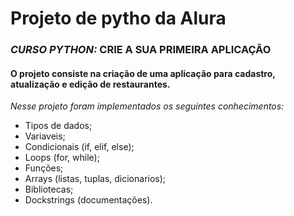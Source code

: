 # Projeto de pytho da Alura

### *CURSO PYTHON:* CRIE A SUA PRIMEIRA APLICAÇÃO

#### O projeto consiste na criação de uma aplicação para cadastro, atualização e edição de restaurantes.
_Nesse projeto foram implementados os seguintes conhecimentos:_

* Tipos de dados;
* Variaveis;
* Condicionais (if, elif, else);
* Loops (for, while);
* Funções;
* Arrays (listas, tuplas, dicionarios);
* Bibliotecas;
* Dockstrings (documentações).